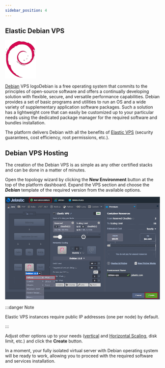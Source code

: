 ```yaml
---
sidebar_position: 4
---
```


## Elastic Debian VPS

<div style={{
    display: 'grid',
    gridTemplateColumns: '0.15fr 1fr'
}}>
<div>

![Locale Dropdown](./img/DebianVPS/01-debian-logo-vps.png)

</div>

<div>

[Debian](https://cloudmydc.com/) VPS logoDebian is a free operating system that commits to the principles of open-source software and offers a continually developing solution with flexible, secure, and versatile performance capabilities. Debian provides a set of basic programs and utilities to run an OS and a wide variety of supplementary application software packages. Such a solution has a lightweight core that can easily be customized up to your particular needs using the dedicated package manager for the required software and bundles installation.

</div>

</div>

The platform delivers Debian with all the benefits of [Elastic VPS](/docs/Elastic%20VPS/Elastic%20VPS%20Overview/General%20Information) (security guarantees, cost efficiency, root permissions, etc.).

## Debian VPS Hosting

The creation of the Debian VPS is as simple as any other certified stacks and can be done in a matter of minutes.

Open the topology wizard by clicking the **New Environment** button at the top of the platform dashboard. Expand the VPS section and choose the **_Debian_** template of the required version from the available options.

<div style={{
    display:'flex',
    justifyContent: 'center',
    margin: '0 0 1rem 0'
}}>

![Locale Dropdown](./img/DebianVPS/02-create-debian-vps.png)

</div>

:::danger Note

Elastic VPS instances require public IP addresses (one per node) by default.

:::

Adjust other options up to your needs ([vertical](https://cloudmydc.com/) and [Horizontal Scaling](/docs/ApplicationSetting/Scaling%20And%20Clustering/Horizontal%20Scaling), disk limit, etc.) and click the **Create** button.

In a moment, your fully isolated virtual server with Debian operating system will be ready to work, allowing you to proceed with the required software and services installation.
